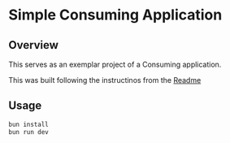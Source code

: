 # Simple Consuming Application

## Overview

This serves as an exemplar project of a Consuming application.

This was built following the instructinos from the [Readme](../../../README.org)

## Usage

```sh
bun install
bun run dev

```



